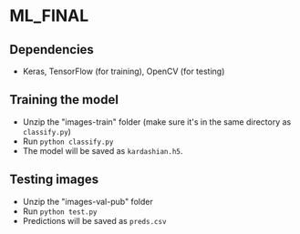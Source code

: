 # ML_FINAL

## Dependencies  
- Keras, TensorFlow (for training), OpenCV (for testing)

## Training the model
- Unzip the "images-train" folder (make sure it's in the same directory as `classify.py`)
- Run `python classify.py`
- The model will be saved as `kardashian.h5`.

## Testing images  
- Unzip the "images-val-pub" folder
- Run `python test.py`
- Predictions will be saved as `preds.csv`

